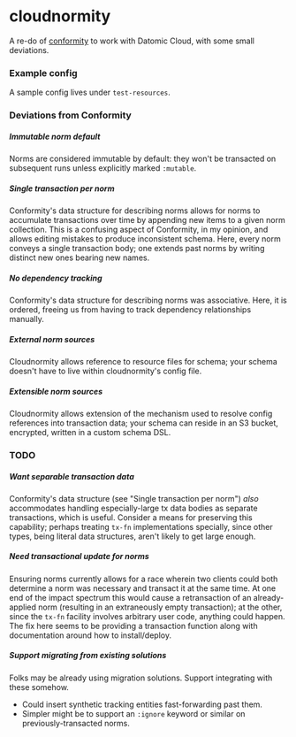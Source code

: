 # cloudnormity

A re-do of [conformity](https://github.com/avescodes/conformity) to
work with Datomic Cloud, with some small deviations.

### Example config

A sample config lives under `test-resources`.

### Deviations from Conformity

##### Immutable norm default
  Norms are considered immutable by default: they won't be transacted
  on subsequent runs unless explicitly marked `:mutable`.

##### Single transaction per norm
  Conformity's data structure for describing norms allows for norms to
  accumulate transactions over time by appending new items to a given
  norm collection. This is a confusing aspect of Conformity, in my
  opinion, and allows editing mistakes to produce inconsistent schema.
  Here, every norm conveys a single transaction body; one extends past
  norms by writing distinct new ones bearing new names.

##### No dependency tracking
  Conformity's data structure for describing norms was associative.
  Here, it is ordered, freeing us from having to track dependency
  relationships manually.

##### External norm sources
  Cloudnormity allows reference to resource files for schema; your
  schema doesn't have to live within cloudnormity's config file.

##### Extensible norm sources
  Cloudnormity allows extension of the mechanism used to resolve
  config references into transaction data; your schema can reside in
  an S3 bucket, encrypted, written in a custom schema DSL.
  
### TODO

##### Want separable transaction data
  Conformity's data structure (see "Single transaction per norm")
  *also* accommodates handling especially-large tx data bodies as
  separate transactions, which is useful. Consider a means for
  preserving this capability; perhaps treating `tx-fn` implementations
  specially, since other types, being literal data structures, aren't
  likely to get large enough.

##### Need transactional update for norms
  Ensuring norms currently allows for a race wherein two clients could
  both determine a norm was necessary and transact it at the same
  time. At one end of the impact spectrum this would cause a
  retransaction of an already-applied norm (resulting in an
  extraneously empty transaction); at the other, since the `tx-fn`
  facility involves arbitrary user code, anything could happen. The
  fix here seems to be providing a transaction function along with
  documentation around how to install/deploy.
  
##### Support migrating from existing solutions
  Folks may be already using migration solutions. Support integrating
  with these somehow.
  - Could insert synthetic tracking entities fast-forwarding past them.
  - Simpler might be to support an `:ignore` keyword or similar on
    previously-transacted norms.